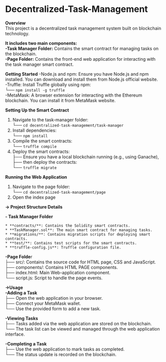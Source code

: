 # Decentralized-Task-Management
**Overview**<br />
This project is a decentralized task management system built on blockchain technology. <br />

**It includes two main components:**<br />
**-Task Manager Folder:** Contains the smart contract for managing tasks on the blockchain.<br />
**-Page Folder:** Contains the front-end web application for interacting with the task manager smart contract.<br />


**Getting Started**
-Node.js and npm: Ensure you have Node.js and npm installed. You can download and install them from Node.js official website.<br />
-Truffle: Install Truffle globally using npm:<br />
 └── ``` npm install -g truffle ```<br />
-MetaMask: A browser extension for interacting with the Ethereum blockchain. You can install it from MetaMask website.<br />

**Setting Up the Smart Contract**<br />
1. Navigate to the task-manager folder:<br />
   └── ``` cd decentralized-task-management/task-manager ```<br />
2. Install dependencies:<br />
   └── ``` npm install ```<br />
3. Compile the smart contracts:<br />
   └── ``` truffle compile ```<br />
4. Deploy the smart contracts:<br />
   ├── Ensure you have a local blockchain running (e.g., using Ganache),<br />
   ├── then deploy the contracts:<br />
   └── ``` truffle migrate ```<br />

**Running the Web Application**<br />
1. Navigate to the page folder:<br />
   └── ``` cd decentralized-task-management/page ```<br />
2. Open the index page<br />


**-> Project Structure Details**<br />

**- Task Manager Folder**

    * **contracts/**: Contains the Solidity smart contracts.
    * **TaskManager.sol**: The main smart contract for managing tasks.
    * **migrations/**: Contains migration scripts for deploying smart contracts.
    * **test/**: Contains test scripts for the smart contracts.
    * **truffle-config.js**: Truffle configuration file.

**-Page Folde**r<br />
  ├── src/: Contains the source code for HTML page, CSS and JavaScript.<br />
  ├── components/: Contains HTML PAGE components.<br />
  ├── index.html: Main Web-application component.<br />
  └── script.js: Script to handle the page events.<br />

**->Usage**<br />
**-Adding a Task**<br />
  ├── Open the web application in your browser.<br />
  ├── Connect your MetaMask wallet.<br />
  └── Use the provided form to add a new task.<br />

**-Viewing Tasks**<br />
  ├── Tasks added via the web application are stored on the blockchain.<br />
  └── The task list can be viewed and managed through the web application interface.<br />

**-Completing a Task**<br />
  ├── Use the web application to mark tasks as completed.<br />
  └── The status update is recorded on the blockchain.<br />

